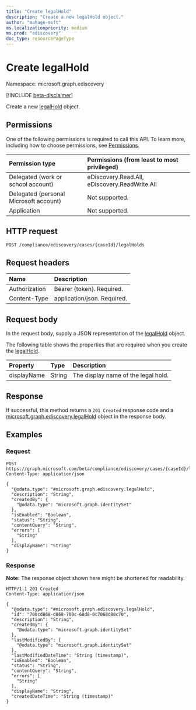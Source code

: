 ```yaml
---
title: "Create legalHold"
description: "Create a new legalHold object."
author: "mahage-msft"
ms.localizationpriority: medium
ms.prod: "ediscovery"
doc_type: resourcePageType
---
```


# Create legalHold

Namespace: microsoft.graph.ediscovery

[!INCLUDE [beta-disclaimer](../../includes/beta-disclaimer.md)]

Create a new [legalHold](../resources/ediscovery-legalhold.md) object.

## Permissions

One of the following permissions is required to call this API. To learn more, including how to choose permissions, see [Permissions](/graph/permissions-reference).

|Permission type|Permissions (from least to most privileged)|
|:---|:---|
|Delegated (work or school account)|eDiscovery.Read.All, eDiscovery.ReadWrite.All|
|Delegated (personal Microsoft account)|Not supported.|
|Application|Not supported.|

## HTTP request

<!-- {
  "blockType": "ignored"
}
-->

``` http
POST /compliance/ediscovery/cases/{caseId}/legalHolds
```

## Request headers

|Name|Description|
|:---|:---|
|Authorization|Bearer {token}. Required.|
|Content-Type|application/json. Required.|

## Request body

In the request body, supply a JSON representation of the [legalHold](../resources/ediscovery-legalhold.md) object.

The following table shows the properties that are required when you create the [legalHold](../resources/ediscovery-legalhold.md).

|Property|Type|Description|
|:---|:---|:---|
|displayName|String| The display name of the legal hold. |

## Response

If successful, this method returns a `201 Created` response code and a [microsoft.graph.ediscovery.legalHold](../resources/ediscovery-legalhold.md) object in the response body.

## Examples

### Request


<!-- {
  "blockType": "request",
  "name": "create_legalhold_from_"
}
-->

``` http
POST https://graph.microsoft.com/beta/compliance/ediscovery/cases/{caseId}/legalHolds
Content-Type: application/json

{
  "@odata.type": "#microsoft.graph.ediscovery.legalHold",
  "description": "String",
  "createdBy": {
    "@odata.type": "microsoft.graph.identitySet"
  },
  "isEnabled": "Boolean",
  "status": "String",
  "contentQuery": "String",
  "errors": [
    "String"
  ],
  "displayName": "String"
}
```
### Response


**Note:** The response object shown here might be shortened for readability.
<!-- {
  "blockType": "response",
  "truncated": true,
  "@odata.type": "microsoft.graph.ediscovery.legalHold"
}
-->

``` http
HTTP/1.1 201 Created
Content-Type: application/json

{
  "@odata.type": "#microsoft.graph.ediscovery.legalHold",
  "id": "700cd868-d868-700c-68d8-0c7068d80c70",
  "description": "String",
  "createdBy": {
    "@odata.type": "microsoft.graph.identitySet"
  },
  "lastModifiedBy": {
    "@odata.type": "microsoft.graph.identitySet"
  },
  "lastModifiedDateTime": "String (timestamp)",
  "isEnabled": "Boolean",
  "status": "String",
  "contentQuery": "String",
  "errors": [
    "String"
  ],
  "displayName": "String",
  "createdDateTime": "String (timestamp)"
}
```

